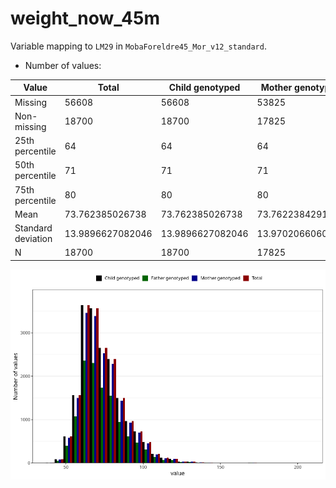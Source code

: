 # weight_now_45m
Variable mapping to `LM29` in `MobaForeldre45_Mor_v12_standard`.
- Number of values:

| Value | Total | Child genotyped | Mother genotyped | Father genotyped |
| ----- | ----- | --------------- | ---------------- | ---------------- |
| Missing | 56608 | 56608 | 53825 | 37940 |
| Non-missing | 18700 | 18700 | 17825 | 12144 |
| 25th percentile | 64 | 64 | 64 | 64 |
| 50th percentile | 71 | 71 | 71 | 71 |
| 75th percentile | 80 | 80 | 80 | 80 |
| Mean | 73.762385026738 | 73.762385026738 | 73.7622384291725 | 73.6348155467721 |
| Standard deviation | 13.9896627082046 | 13.9896627082046 | 13.9702066060179 | 14.0204568720964 |
| N | 18700 | 18700 | 17825 | 12144 |



![](weight_now_45m_n.png)




